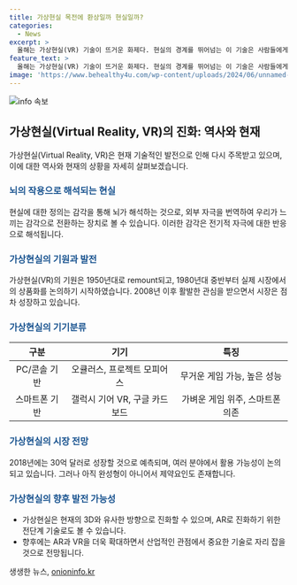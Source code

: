 ```yaml
---
title: 가상현실 목전에 환상일까 현실일까?
categories:
  - News
excerpt: >
  올해는 가상현실(VR) 기술이 뜨거운 화제다. 현실의 경계를 뛰어넘는 이 기술은 사람들에게 새로운 현실을 제공한다. 하지만 이 기술은 아직 완성형이 아니며, 많은 도전 과제가 남아있다. 가벼워야 할 VR기기의 무게, 사용자의 피로감, 가정에서의 사용 불편함 등 여러 문제를 해결해야 한다. 또한 가상현실은 콘텐츠 영역에서도 여러 문제를 안고 있다. 현재까지는 게임이 주를 이루고 있지만, 다양한 영역에서 활용하기 위해서는 더 많은 발전과 연구가 필요하다. 미래에 가상현실이 새로운 산업을 이끄는 원동력이 될 수 있을지는 아직 미지수이다.
feature_text: >
  올해는 가상현실(VR) 기술이 뜨거운 화제다. 현실의 경계를 뛰어넘는 이 기술은 사람들에게 새로운 현실을 제공한다. 하지만 이 기술은 아직 완성형이 아니며, 많은 도전 과제가 남아있다. 가벼워야 할 VR기기의 무게, 사용자의 피로감, 가정에서의 사용 불편함 등 여러 문제를 해결해야 한다. 또한 가상현실은 콘텐츠 영역에서도 여러 문제를 안고 있다. 현재까지는 게임이 주를 이루고 있지만, 다양한 영역에서 활용하기 위해서는 더 많은 발전과 연구가 필요하다. 미래에 가상현실이 새로운 산업을 이끄는 원동력이 될 수 있을지는 아직 미지수이다.
image: 'https://www.behealthy4u.com/wp-content/uploads/2024/06/unnamed-file.png'
---
```


<p><img src="https://www.behealthy4u.com/wp-content/uploads/2024/06/unnamed-file.png" alt="info 속보" /></p>

<h2 data-ke-size="size26">가상현실(Virtual Reality, VR)의 진화: 역사와 현재</h2>

<p data-ke-size="size16">가상현실(Virtual Reality, VR)은 현재 기술적인 발전으로 인해 다시 주목받고 있으며, 이에 대한 역사와 현재의 상황을 자세히 살펴보겠습니다.</p>

<h3><b><span style="color: #1a5490;">뇌의 작용으로 해석되는 현실</span></b></h3>

<p data-ke-size="size16">현실에 대한 정의는 감각을 통해 뇌가 해석하는 것으로, 외부 자극을 번역하여 우리가 느끼는 감각으로 전환하는 장치로 볼 수 있습니다. 이러한 감각은 전기적 자극에 대한 반응으로 해석됩니다.</p>

<h3><b><span style="color: #1a5490;">가상현실의 기원과 발전</span></b></h3>

<p data-ke-size="size16">가상현실(VR)의 기원은 1950년대로 remount되고, 1980년대 중반부터 실제 시장에서의 상품화를 논의하기 시작하였습니다. 2008년 이후 활발한 관심을 받으면서 시장은 점차 성장하고 있습니다.</p>

<h3><b><span style="color: #1a5490;">가상현실의 기기분류</span></b></h3>

<table>
<thead>
<tr>
<th style="text-align: center;">구분</th>
<th style="text-align: center;">기기</th>
<th style="text-align: center;">특징</th>
</tr>
</thead>
<tbody>
<tr>
<td style="text-align: center;">PC/콘솔 기반</td>
<td style="text-align: center;">오큘러스, 프로젝트 모피어스</td>
<td style="text-align: center;">무거운 게임 가능, 높은 성능</td>
</tr>
<tr>
<td style="text-align: center;">스마트폰 기반</td>
<td style="text-align: center;">갤럭시 기어 VR, 구글 카드보드</td>
<td style="text-align: center;">가벼운 게임 위주, 스마트폰 의존</td>
</tr>
</tbody>
</table>

<h3><b><span style="color: #1a5490;">가상현실의 시장 전망</span></b></h3>

<p data-ke-size="size16">2018년에는 30억 달러로 성장할 것으로 예측되며, 여러 분야에서 활용 가능성이 논의되고 있습니다. 그러나 아직 완성형이 아니어서 제약요인도 존재합니다.</p>

<h3><b><span style="color: #1a5490;">가상현실의 향후 발전 가능성</span></b></h3>

<ul>
<li>가상현실은 현재의 3D와 유사한 방향으로 진화할 수 있으며, AR로 진화하기 위한 전단계 기술로도 볼 수 있습니다.</li>
<li>향후에는 AR과 VR을 더욱 확대하면서 산업적인 관점에서 중요한 기술로 자리 잡을 것으로 전망됩니다.</li>
</ul>
생생한 뉴스, <a href="https://onioninfo.kr" rel="dofollow">onioninfo.kr</a>


